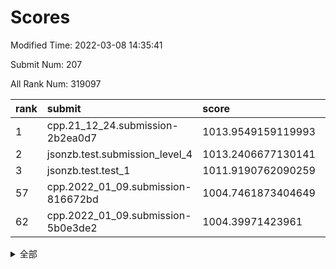 # Scores

Modified Time: 2022-03-08 14:35:41

Submit Num: 207

All Rank Num: 319097

| rank |               submit               |       score        |       sigma        | pk_num |
| :--- | :--------------------------------- | :----------------- | :----------------- | :----- |
| 1    | cpp.21_12_24.submission-2b2ea0d7   | 1013.9549159119993 | 0.814498896302749  | 6163   |
| 2    | jsonzb.test.submission_level_4     | 1013.2406677130141 | 0.8087107020593332 | 6165   |
| 3    | jsonzb.test.test_1                 | 1011.9190762090259 | 0.8014356897426022 | 6166   |
| 57   | cpp.2022_01_09.submission-816672bd | 1004.7461873404649 | 0.7165953040921843 | 6164   |
| 62   | cpp.2022_01_09.submission-5b0e3de2 | 1004.39971423961   | 0.7123302319488363 | 6167   |


<details>
<summary>全部</summary>

| rank |                 submit                 |       score        |       sigma        | pk_num |
| :--- | :------------------------------------- | :----------------- | :----------------- | :----- |
| 1    | cpp.21_12_24.submission-2b2ea0d7       | 1013.9549159119993 | 0.814498896302749  | 6163   |
| 2    | jsonzb.test.submission_level_4         | 1013.2406677130141 | 0.8087107020593332 | 6165   |
| 3    | jsonzb.test.test_1                     | 1011.9190762090259 | 0.8014356897426022 | 6166   |
| 4    | gobigger.level_3.submission_level_3_39 | 1011.7921745543777 | 0.7617951263664874 | 6169   |
| 5    | gobigger.level_3.submission_level_3_18 | 1011.7594495543815 | 0.7913031155122138 | 6169   |
| 6    | gobigger.level_3.submission_level_3_38 | 1011.6469499407967 | 0.7825940375795821 | 6164   |
| 7    | gobigger.level_3.submission_level_3_5  | 1011.351015536381  | 0.7810487023707819 | 6163   |
| 8    | gobigger.level_3.submission_level_3_19 | 1011.2199084220284 | 0.7810731564724498 | 6168   |
| 9    | gobigger.level_3.submission_level_3_8  | 1011.0839408902829 | 0.747726694446052  | 6169   |
| 10   | gobigger.level_3.submission_level_3_17 | 1011.0153181687829 | 0.7646341758365848 | 6170   |
| 11   | gobigger.level_3.submission_level_3_27 | 1010.9666506263823 | 0.7672863149278769 | 6169   |
| 12   | gobigger.level_3.submission_level_3_6  | 1010.8375483681218 | 0.7516694646446918 | 6170   |
| 13   | gobigger.level_3.submission_level_3_43 | 1010.8192158655986 | 0.7497558712521234 | 6168   |
| 14   | gobigger.level_3.submission_level_3_35 | 1010.6559524657622 | 0.7864141721986448 | 6166   |
| 15   | gobigger.level_3.submission_level_3_47 | 1010.65057022861   | 0.7735103739887048 | 6168   |
| 16   | gobigger.level_3.submission_level_3_7  | 1010.6269593167423 | 0.7713019240872654 | 6170   |
| 17   | gobigger.level_3.submission_level_3_48 | 1010.4656678340502 | 0.7609483052931854 | 6169   |
| 18   | gobigger.level_3.submission_level_3_45 | 1010.349759967682  | 0.7406306067261977 | 6169   |
| 19   | gobigger.level_3.submission_level_3_2  | 1010.2496525190656 | 0.7575556673633634 | 6166   |
| 20   | gobigger.level_3.submission_level_3_11 | 1010.2494083706935 | 0.745622253651186  | 6167   |
| 21   | gobigger.level_3.submission_level_3_15 | 1010.2487043825066 | 0.7462727031888693 | 6165   |
| 22   | gobigger.level_3.submission_level_3_13 | 1010.2058911109386 | 0.7701835525735442 | 6168   |
| 23   | gobigger.level_3.submission_level_3_3  | 1010.1816900809233 | 0.7594419362573828 | 6165   |
| 24   | gobigger.level_3.submission_level_3_37 | 1010.174014407466  | 0.751194072137275  | 6166   |
| 25   | gobigger.level_3.submission_level_3_31 | 1010.1198697278284 | 0.7636357027717259 | 6169   |
| 26   | gobigger.level_3.submission_level_3_10 | 1010.063328411726  | 0.7612454919052769 | 6169   |
| 27   | gobigger.level_3.submission_level_3_14 | 1010.041343769233  | 0.7650406358182587 | 6167   |
| 28   | gobigger.level_3.submission_level_3_49 | 1009.958282488169  | 0.7760355185792497 | 6170   |
| 29   | gobigger.level_3.submission_level_3_20 | 1009.9436255748473 | 0.7607147820146061 | 6168   |
| 30   | gobigger.level_3.submission_level_3_21 | 1009.9183156484648 | 0.7566131313377938 | 6169   |
| 31   | gobigger.level_3.submission_level_3_46 | 1009.9059868591784 | 0.7574799066027071 | 6166   |
| 32   | gobigger.level_3.submission_level_3_24 | 1009.8623859750468 | 0.7737198497894826 | 6165   |
| 33   | gobigger.level_3.submission_level_3_22 | 1009.6473029245692 | 0.7581537006990221 | 6165   |
| 34   | gobigger.level_3.submission_level_3_26 | 1009.6125368159195 | 0.7620798490306449 | 6161   |
| 35   | gobigger.level_3.submission_level_3_28 | 1009.496215623156  | 0.7633874247596358 | 6169   |
| 36   | gobigger.level_3.submission_level_3_33 | 1009.4790799096237 | 0.7658126551514937 | 6164   |
| 37   | gobigger.level_3.submission_level_3_32 | 1009.3187341463557 | 0.7646894670119946 | 6168   |
| 38   | gobigger.level_3.submission_level_3_44 | 1009.2836450036906 | 0.769705526078089  | 6170   |
| 39   | gobigger.level_3.submission_level_3_9  | 1009.170439559522  | 0.7453536700848252 | 6167   |
| 40   | gobigger.level_3.submission_level_3_41 | 1009.1433342174859 | 0.747196590517947  | 6168   |
| 41   | gobigger.level_3.submission_level_3_29 | 1009.1398341044642 | 0.7342005000632644 | 6166   |
| 42   | gobigger.level_3.submission_level_3_30 | 1009.1031474499974 | 0.743264086466462  | 6164   |
| 43   | gobigger.level_3.submission_level_3_34 | 1009.0583175033338 | 0.7464226469427939 | 6166   |
| 44   | gobigger.level_3.submission_level_3_0  | 1009.0293491211877 | 0.7505118053780836 | 6168   |
| 45   | gobigger.level_3.submission_level_3_23 | 1008.9547643437606 | 0.7324881508441031 | 6167   |
| 46   | gobigger.level_3.submission_level_3_25 | 1008.6941082714321 | 0.7411766303861894 | 6166   |
| 47   | gobigger.level_3.submission_level_3_4  | 1008.6932676448607 | 0.7477900887372656 | 6165   |
| 48   | gobigger.level_3.submission_level_3_36 | 1008.5687142565608 | 0.740419472507133  | 6168   |
| 49   | gobigger.level_3.submission_level_3_42 | 1008.515981552786  | 0.7484655851423072 | 6161   |
| 50   | gobigger.level_3.submission_level_3_12 | 1008.3066744931523 | 0.730255753922169  | 6165   |
| 51   | gobigger.level_3.submission_level_3_1  | 1007.9559558898059 | 0.7508411658659895 | 6166   |
| 52   | gobigger.level_3.submission_level_3_16 | 1007.6907280037042 | 0.7274986533636345 | 6170   |
| 53   | gobigger.level_3.submission_level_3_40 | 1007.6204103517323 | 0.7447575911585927 | 6163   |
| 54   | gobigger.level_1.submission_level_1_46 | 1005.3733083597737 | 0.7132966477459896 | 6168   |
| 55   | gobigger.level_1.submission_level_1_1  | 1005.1943151471347 | 0.7239258712854614 | 6164   |
| 56   | gobigger.level_1.submission_level_1_22 | 1004.9517322907232 | 0.7130842203008768 | 6164   |
| 57   | cpp.2022_01_09.submission-816672bd     | 1004.7461873404649 | 0.7165953040921843 | 6164   |
| 58   | gobigger.level_1.submission_level_1_37 | 1004.6029553960595 | 0.7400596930318399 | 6163   |
| 59   | gobigger.level_1.submission_level_1_6  | 1004.5459557167707 | 0.7231970791294297 | 6168   |
| 60   | gobigger.level_1.submission_level_1_38 | 1004.5241026120755 | 0.7186723310572879 | 6166   |
| 61   | gobigger.level_1.submission_level_1_21 | 1004.4091148904824 | 0.7176835348644981 | 6164   |
| 62   | cpp.2022_01_09.submission-5b0e3de2     | 1004.39971423961   | 0.7123302319488363 | 6167   |
| 63   | gobigger.level_1.submission_level_1_5  | 1004.2611320493137 | 0.7024439141991417 | 6162   |
| 64   | gobigger.level_1.submission_level_1_29 | 1004.2312183799512 | 0.7062937677090533 | 6167   |
| 65   | gobigger.level_1.submission_level_1_2  | 1004.0691702643336 | 0.7142216426600223 | 6168   |
| 66   | gobigger.level_1.submission_level_1_13 | 1004.0178650510522 | 0.7102372382676166 | 6169   |
| 67   | gobigger.level_1.submission_level_1_4  | 1003.9242305687949 | 0.7026210785975704 | 6170   |
| 68   | gobigger.level_1.submission_level_1_33 | 1003.9115928968204 | 0.7209782514118189 | 6161   |
| 69   | gobigger.level_1.submission_level_1_24 | 1003.9067168644905 | 0.7276543243517549 | 6166   |
| 70   | gobigger.level_1.submission_level_1_3  | 1003.6633613065541 | 0.702837800467661  | 6166   |
| 71   | gobigger.level_1.submission_level_1_25 | 1003.6450025722223 | 0.7252160516468322 | 6161   |
| 72   | gobigger.level_1.submission_level_1_12 | 1003.6340788180744 | 0.7123261900399862 | 6166   |
| 73   | gobigger.level_1.submission_level_1_34 | 1003.6227721095802 | 0.71492454257692   | 6162   |
| 74   | gobigger.level_1.submission_level_1_47 | 1003.6224620703908 | 0.7110258765198169 | 6161   |
| 75   | gobigger.level_1.submission_level_1_19 | 1003.6087617256449 | 0.7085840720784358 | 6162   |
| 76   | gobigger.level_1.submission_level_1_49 | 1003.5930745187974 | 0.7176892239717763 | 6164   |
| 77   | gobigger.level_1.submission_level_1_14 | 1003.5864297276544 | 0.7046125711228022 | 6162   |
| 78   | gobigger.level_1.submission_level_1_28 | 1003.5577163467566 | 0.7254878945782497 | 6165   |
| 79   | gobigger.level_1.submission_level_1_32 | 1003.5302627680971 | 0.7096130841176403 | 6165   |
| 80   | gobigger.level_1.submission_level_1_26 | 1003.4838665208789 | 0.7254791298099688 | 6166   |
| 81   | gobigger.level_1.submission_level_1_16 | 1003.3934867760087 | 0.7192752736831858 | 6166   |
| 82   | gobigger.level_1.submission_level_1_17 | 1003.366318905843  | 0.7241309713456436 | 6165   |
| 83   | gobigger.level_1.submission_level_1_8  | 1003.3027065540522 | 0.7220230141831561 | 6162   |
| 84   | gobigger.level_1.submission_level_1_7  | 1003.2886860652642 | 0.7156486025083896 | 6168   |
| 85   | gobigger.level_1.submission_level_1_11 | 1003.2278833619811 | 0.7243860427602586 | 6170   |
| 86   | gobigger.level_1.submission_level_1_40 | 1003.1107134305438 | 0.7057867989497545 | 6170   |
| 87   | gobigger.level_1.submission_level_1_35 | 1002.9992795943378 | 0.7160391174170774 | 6165   |
| 88   | gobigger.level_1.submission_level_1_39 | 1002.982083842725  | 0.7250092141754022 | 6165   |
| 89   | gobigger.level_1.submission_level_1_36 | 1002.9301573159203 | 0.7068802970627884 | 6168   |
| 90   | gobigger.level_1.submission_level_1_48 | 1002.9250242990023 | 0.7113691594068774 | 6169   |
| 91   | gobigger.level_1.submission_level_1_18 | 1002.9210915607173 | 0.7167861240786727 | 6165   |
| 92   | gobigger.level_1.submission_level_1_44 | 1002.7573731599632 | 0.7140071792877004 | 6167   |
| 93   | gobigger.level_1.submission_level_1_42 | 1002.7550662848062 | 0.7229616544079353 | 6166   |
| 94   | gobigger.level_1.submission_level_1_45 | 1002.6568685838434 | 0.7300927401774058 | 6170   |
| 95   | gobigger.level_1.submission_level_1_30 | 1002.6481859729255 | 0.725577408619249  | 6166   |
| 96   | gobigger.level_1.submission_level_1_15 | 1002.5991680637353 | 0.7083297987709323 | 6169   |
| 97   | gobigger.level_1.submission_level_1_27 | 1002.5451225607031 | 0.7058304400063304 | 6167   |
| 98   | gobigger.level_1.submission_level_1_31 | 1002.2816465189445 | 0.7115645772453837 | 6166   |
| 99   | gobigger.level_1.submission_level_1_43 | 1002.2665695130011 | 0.7250008947617409 | 6167   |
| 100  | gobigger.level_1.submission_level_1_23 | 1002.235283764192  | 0.7117398885907955 | 6164   |
| 101  | gobigger.level_1.submission_level_1_10 | 1002.22866317655   | 0.7157055378056558 | 6168   |
| 102  | gobigger.level_1.submission_level_1_0  | 1002.2144526698187 | 0.7115645229129618 | 6168   |
| 103  | gobigger.level_1.submission_level_1_20 | 1002.150792947975  | 0.7286940248233112 | 6164   |
| 104  | gobigger.level_1.submission_level_1_9  | 1001.9078648083511 | 0.7139162689515507 | 6168   |
| 105  | gobigger.level_1.submission_level_1_41 | 1001.5233656475779 | 0.7110303092689146 | 6165   |
| 106  | gobigger.random.submission_random_23   | 997.407395831159   | 0.7067509508319869 | 6165   |
| 107  | gobigger.random.submission_random_0    | 997.2426000782239  | 0.7153162924313949 | 6171   |
| 108  | gobigger.random.submission_random_20   | 997.0649167198594  | 0.711172044013131  | 6168   |
| 109  | gobigger.random.submission_random_17   | 996.9052128549595  | 0.7129046451281308 | 6164   |
| 110  | gobigger.random.submission_random_3    | 996.8740748257418  | 0.7043916563732487 | 6171   |
| 111  | gobigger.random.submission_random_26   | 996.74584351596    | 0.7059623334876232 | 6171   |
| 112  | gobigger.random.submission_random_18   | 996.6725488002868  | 0.7149966479025232 | 6167   |
| 113  | gobigger.random.submission_random_32   | 996.6395978671868  | 0.7106627591006675 | 6166   |
| 114  | gobigger.random.submission_random_36   | 996.6283803807339  | 0.7220822410240413 | 6171   |
| 115  | gobigger.random.submission_random_1    | 996.6108050306773  | 0.7037744467625991 | 6169   |
| 116  | gobigger.random.submission_random_46   | 996.591926937451   | 0.7182814274290438 | 6168   |
| 117  | gobigger.random.submission_random_21   | 996.5784385224185  | 0.7198860183381417 | 6168   |
| 118  | gobigger.random.submission_random_42   | 996.5463506812364  | 0.7166627644162766 | 6170   |
| 119  | gobigger.random.submission_random_5    | 996.5303972682362  | 0.7081797082918292 | 6165   |
| 120  | gobigger.random.submission_random_41   | 996.3778932639694  | 0.7106951521988067 | 6165   |
| 121  | gobigger.random.submission_random_4    | 996.3289020787386  | 0.711460051594037  | 6166   |
| 122  | gobigger.random.submission_random_10   | 996.2811688786242  | 0.698702383756843  | 6166   |
| 123  | gobigger.random.submission_random_38   | 996.2577741499521  | 0.7122467710800007 | 6167   |
| 124  | gobigger.random.submission_random_16   | 996.2278773779337  | 0.7237798726146348 | 6165   |
| 125  | gobigger.random.submission_random_11   | 996.1696787187958  | 0.7002500775301465 | 6169   |
| 126  | gobigger.random.submission_random_37   | 996.1556943490616  | 0.7110983460993638 | 6163   |
| 127  | gobigger.random.submission_random_15   | 996.1512512483812  | 0.7157238765736513 | 6170   |
| 128  | gobigger.random.submission_random_31   | 996.1325403226341  | 0.7087371714984797 | 6167   |
| 129  | gobigger.random.submission_random_30   | 996.1123119428954  | 0.7034837659151216 | 6166   |
| 130  | gobigger.random.submission_random_39   | 996.101952944768   | 0.7074526843647837 | 6168   |
| 131  | gobigger.random.submission_random_22   | 996.0789274096412  | 0.7015660012366705 | 6169   |
| 132  | gobigger.random.submission_random_19   | 996.0029179997356  | 0.7350538641029227 | 6163   |
| 133  | gobigger.random.submission_random_34   | 995.972304757359   | 0.7064779268757927 | 6170   |
| 134  | gobigger.random.submission_random_28   | 995.9047171669422  | 0.7039337802753282 | 6170   |
| 135  | gobigger.random.submission_random_29   | 995.8962565227754  | 0.7144473376158846 | 6169   |
| 136  | gobigger.random.submission_random_2    | 995.8437767025858  | 0.7131345605133501 | 6164   |
| 137  | gobigger.random.submission_random_6    | 995.730293147055   | 0.7245338410820993 | 6163   |
| 138  | gobigger.random.submission_random_24   | 995.7038216483752  | 0.7117489567713682 | 6163   |
| 139  | gobigger.random.submission_random_40   | 995.6338086710008  | 0.7152305479747975 | 6166   |
| 140  | gobigger.random.submission_random_43   | 995.600931529417   | 0.7343023174106451 | 6167   |
| 141  | gobigger.random.submission_random_12   | 995.5988600550983  | 0.7165190371843579 | 6164   |
| 142  | gobigger.random.submission_random_47   | 995.5126649734719  | 0.7098543903150837 | 6167   |
| 143  | gobigger.random.submission_random_13   | 995.4878197466327  | 0.7182276070529439 | 6167   |
| 144  | gobigger.random.submission_random_25   | 995.468397936172   | 0.7159782570391937 | 6169   |
| 145  | gobigger.random.submission_random_8    | 995.4089824348606  | 0.7122375567579691 | 6169   |
| 146  | gobigger.random.submission_random_45   | 995.1835467409297  | 0.6948518196743726 | 6166   |
| 147  | gobigger.random.submission_random_14   | 995.1615306381217  | 0.6988145214072488 | 6164   |
| 148  | gobigger.random.submission_random_49   | 995.0809837512131  | 0.695450212188072  | 6168   |
| 149  | gobigger.random.submission_random_27   | 994.9663926513323  | 0.7159402811722193 | 6166   |
| 150  | gobigger.random.submission_random_7    | 994.9411682927924  | 0.7205713851460598 | 6165   |
| 151  | gobigger.random.submission_random_44   | 994.7904631989882  | 0.7095735086309224 | 6167   |
| 152  | gobigger.random.submission_random_48   | 994.7251491572291  | 0.7267317400815645 | 6166   |
| 153  | gobigger.random.submission_random_33   | 994.3306937540875  | 0.7151685613208901 | 6169   |
| 154  | gobigger.level_2.submission_level_2_14 | 994.1524705441749  | 0.7366806746565251 | 6158   |
| 155  | gobigger.random.submission_random_35   | 994.1056398278234  | 0.7183684789078268 | 6166   |
| 156  | gobigger.level_2.submission_level_2_42 | 994.0671325372033  | 0.7315475555122503 | 6168   |
| 157  | gobigger.random.submission_random_9    | 993.8115372339105  | 0.7429956089851633 | 6161   |
| 158  | gobigger.level_2.submission_level_2_38 | 993.4524309869731  | 0.7411549786877536 | 6161   |
| 159  | gobigger.level_2.submission_level_2_25 | 993.4159627234677  | 0.73970699815093   | 6164   |
| 160  | gobigger.level_2.submission_level_2_10 | 993.4151844874416  | 0.7457450980323052 | 6166   |
| 161  | gobigger.level_2.submission_level_2_30 | 993.402907789911   | 0.7500931224474325 | 6163   |
| 162  | gobigger.level_2.submission_level_2_3  | 993.224608650558   | 0.7423701194269371 | 6164   |
| 163  | gobigger.level_2.submission_level_2_27 | 993.1178720472506  | 0.7368528421266769 | 6169   |
| 164  | gobigger.level_2.submission_level_2_9  | 992.896384407313   | 0.7633265626705729 | 6169   |
| 165  | gobigger.level_2.submission_level_2_48 | 992.8611634693971  | 0.7303229452135499 | 6166   |
| 166  | gobigger.level_2.submission_level_2_49 | 992.7843983411698  | 0.7364905864391837 | 6167   |
| 167  | gobigger.level_2.submission_level_2_32 | 992.763558279492   | 0.7398930709757282 | 6164   |
| 168  | gobigger.level_2.submission_level_2_7  | 992.7406383528884  | 0.7529073185082624 | 6167   |
| 169  | gobigger.level_2.submission_level_2_21 | 992.7398499974518  | 0.7266833817383999 | 6167   |
| 170  | gobigger.level_2.submission_level_2_37 | 992.692256968808   | 0.7435102279375695 | 6160   |
| 171  | gobigger.level_2.submission_level_2_33 | 992.6776412630338  | 0.7580112674611267 | 6165   |
| 172  | gobigger.level_2.submission_level_2_43 | 992.6242374765338  | 0.7401210469062712 | 6164   |
| 173  | gobigger.level_2.submission_level_2_18 | 992.5178004851489  | 0.7462988534814943 | 6166   |
| 174  | gobigger.level_2.submission_level_2_17 | 992.4876220678151  | 0.7524063662515039 | 6167   |
| 175  | gobigger.level_2.submission_level_2_35 | 992.4675227313204  | 0.7577110893080832 | 6168   |
| 176  | gobigger.level_2.submission_level_2_46 | 992.4665023173732  | 0.773441135498007  | 6167   |
| 177  | gobigger.level_2.submission_level_2_31 | 992.4601668309498  | 0.734259734622547  | 6168   |
| 178  | gobigger.level_2.submission_level_2_13 | 992.4425466543959  | 0.7438833611319989 | 6167   |
| 179  | gobigger.level_2.submission_level_2_15 | 992.4255500921719  | 0.725608624552305  | 6164   |
| 180  | gobigger.level_2.submission_level_2_24 | 992.4221805190434  | 0.7394956402575549 | 6165   |
| 181  | gobigger.level_2.submission_level_2_44 | 992.3447672771268  | 0.7398242335129414 | 6163   |
| 182  | gobigger.level_2.submission_level_2_2  | 992.335834053199   | 0.7454545830470084 | 6161   |
| 183  | gobigger.level_2.submission_level_2_26 | 992.2898197414924  | 0.7567284388394062 | 6168   |
| 184  | gobigger.level_2.submission_level_2_22 | 992.2812227428094  | 0.7509032902910489 | 6163   |
| 185  | gobigger.level_2.submission_level_2_11 | 992.2023828207255  | 0.7414899049021786 | 6164   |
| 186  | gobigger.level_2.submission_level_2_1  | 992.1077110869777  | 0.7470474352748322 | 6166   |
| 187  | gobigger.level_2.submission_level_2_20 | 992.0694428062764  | 0.7458124220761947 | 6169   |
| 188  | gobigger.level_2.submission_level_2_40 | 991.9904568615843  | 0.7547755606316723 | 6164   |
| 189  | gobigger.level_2.submission_level_2_5  | 991.745760530844   | 0.777038795987817  | 6162   |
| 190  | gobigger.level_2.submission_level_2_4  | 991.6719938274315  | 0.7274662550475369 | 6157   |
| 191  | gobigger.level_2.submission_level_2_28 | 991.4916307463739  | 0.7695758238907656 | 6161   |
| 192  | gobigger.level_2.submission_level_2_8  | 991.3513589632303  | 0.7677362537450119 | 6170   |
| 193  | gobigger.level_2.submission_level_2_12 | 991.3040845132647  | 0.7411429050242394 | 6166   |
| 194  | gobigger.level_2.submission_level_2_47 | 991.2912846763116  | 0.7465245453177486 | 6162   |
| 195  | gobigger.level_2.submission_level_2_45 | 991.2638237565964  | 0.7668116895920832 | 6165   |
| 196  | gobigger.level_2.submission_level_2_41 | 991.245139115272   | 0.7397678548460298 | 6168   |
| 197  | gobigger.level_2.submission_level_2_36 | 991.2009895047277  | 0.756837668970758  | 6168   |
| 198  | gobigger.level_2.submission_level_2_16 | 991.1210701727239  | 0.767764295057905  | 6164   |
| 199  | gobigger.level_2.submission_level_2_23 | 991.081748295116   | 0.7371517261694348 | 6168   |
| 200  | gobigger.level_2.submission_level_2_29 | 990.9415938313348  | 0.7676116514759974 | 6163   |
| 201  | gobigger.level_2.submission_level_2_19 | 990.8662901204466  | 0.7558791106331004 | 6164   |
| 202  | gobigger.level_2.submission_level_2_34 | 990.8198311893825  | 0.7729299530976566 | 6167   |
| 203  | gobigger.level_2.submission_level_2_0  | 990.6794824630779  | 0.753087839105003  | 6162   |
| 204  | gobigger.level_2.submission_level_2_6  | 990.6002572867479  | 0.7818964305433633 | 6166   |
| 205  | gobigger.level_2.submission_level_2_39 | 990.3890179978289  | 0.7500920131045574 | 6170   |
| 206  | gobigger.none.submission_none_0        | 978.4429687490648  | 1.3236874706490704 | 6169   |
| 207  | gobigger.none.submission_none_1        | 976.6601944378293  | 1.2854308054078543 | 6162   |

</details>